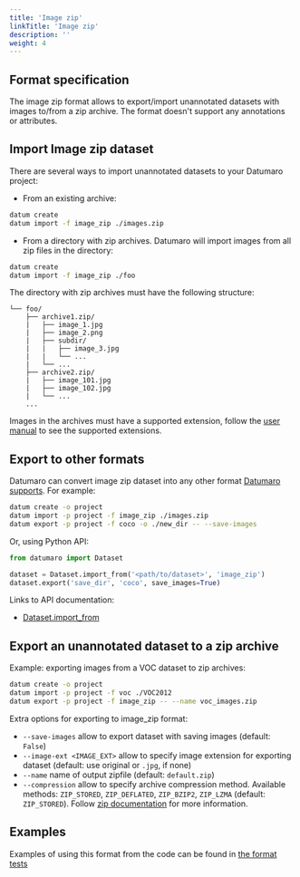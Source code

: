 ```yaml
---
title: 'Image zip'
linkTitle: 'Image zip'
description: ''
weight: 4
---
```


## Format specification

The image zip format allows to export/import unannotated datasets
with images to/from a zip archive. The format doesn't support any
annotations or attributes.

## Import Image zip dataset

There are several ways to import unannotated datasets to your Datumaro project:

- From an existing archive:

```bash
datum create
datum import -f image_zip ./images.zip
```

- From a directory with zip archives. Datumaro will import images from
  all zip files in the directory:

```bash
datum create
datum import -f image_zip ./foo
```

The directory with zip archives must have the following structure:

```
└── foo/
    ├── archive1.zip/
    |   ├── image_1.jpg
    |   ├── image_2.png
    |   ├── subdir/
    |   |   ├── image_3.jpg
    |   |   └── ...
    |   └── ...
    ├── archive2.zip/
    |   ├── image_101.jpg
    |   ├── image_102.jpg
    |   └── ...
    ...
```

Images in the archives must have a supported extension,
follow the [user manual](/docs/user-manual/media_formats/) to see the supported
extensions.

## Export to other formats

Datumaro can convert image zip dataset into any other format [Datumaro supports](/docs/user-manual/supported_formats/).
For example:

```bash
datum create -o project
datum import -p project -f image_zip ./images.zip
datum export -p project -f coco -o ./new_dir -- --save-images
```

Or, using Python API:

```python
from datumaro import Dataset

dataset = Dataset.import_from('<path/to/dataset>', 'image_zip')
dataset.export('save_dir', 'coco', save_images=True)
```

Links to API documentation:
- [Dataset.import_from][]

## Export an unannotated dataset to a zip archive

Example: exporting images from a VOC dataset to zip archives:
```bash
datum create -o project
datum import -p project -f voc ./VOC2012
datum export -p project -f image_zip -- --name voc_images.zip
```

Extra options for exporting to image_zip format:
- `--save-images` allow to export dataset with saving images
  (default: `False`)
- `--image-ext <IMAGE_EXT>` allow to specify image extension
  for exporting dataset (default: use original or `.jpg`, if none)
- `--name` name of output zipfile (default: `default.zip`)
- `--compression` allow to specify archive compression method.
  Available methods:
  `ZIP_STORED`, `ZIP_DEFLATED`, `ZIP_BZIP2`, `ZIP_LZMA` (default: `ZIP_STORED`).
  Follow [zip documentation](https://pkware.cachefly.net/webdocs/casestudies/APPNOTE.TXT)
  for more information.


## Examples

Examples of using this format from the code can be found in
[the format tests](https://github.com/openvinotoolkit/datumaro/tree/develop/tests/test_image_zip_format.py)

[Dataset.import_from]: /api/api/components/components/datumaro.components.dataset.html#datumaro.components.dataset.Dataset.import_from

